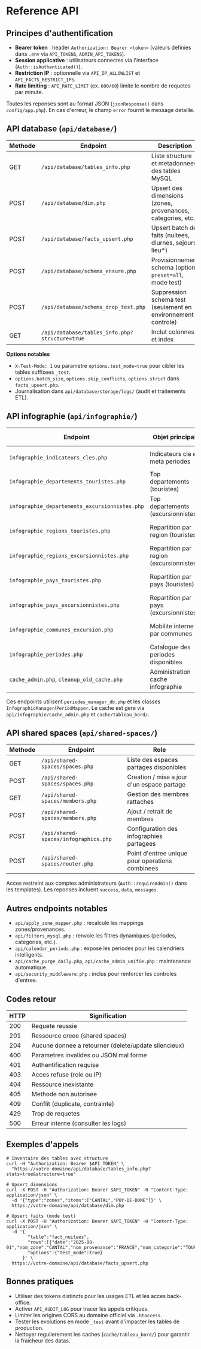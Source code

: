 ﻿# Reference API

## Principes d'authentification
- **Bearer token** : header `Authorization: Bearer <token>` (valeurs definies dans `.env` via `API_TOKENS`, `ADMIN_API_TOKENS`).
- **Session applicative** : utilisateurs connectes via l'interface (`Auth::isAuthenticated()`).
- **Restriction IP** : optionnelle via `API_IP_ALLOWLIST` et `API_FACTS_RESTRICT_IPS`.
- **Rate limiting** : `API_RATE_LIMIT` (ex. `600/60`) limite le nombre de requetes par minute.

Toutes les reponses sont au format JSON (`jsonResponse()` dans `config/app.php`). En cas d'erreur, le champ `error` fournit le message detaille.

## API database (`api/database/`)
| Methode | Endpoint                          | Description                                                   | Authentification |
| ------- | --------------------------------- | ------------------------------------------------------------- | ---------------- |
| GET     | `/api/database/tables_info.php`   | Liste structure et metadonnees des tables MySQL              | Token ou session |
| POST    | `/api/database/dim.php`           | Upsert des dimensions (zones, provenances, categories, etc.) | Token requis     |
| POST    | `/api/database/facts_upsert.php`  | Upsert batch de faits (nuitees, diurnes, sejours, lieu*)     | Token requis     |
| POST    | `/api/database/schema_ensure.php` | Provisionnement schema (option `preset=all`, mode test)      | Token admin + IP |
| POST    | `/api/database/schema_drop_test.php` | Suppression schema test (seulement en environnement controle) | Token admin + IP |
| GET     | `/api/database/tables_info.php?structure=true` | Inclut colonnes et index                                     | Token ou session |

**Options notables**
- `X-Test-Mode: 1` ou parametre `options.test_mode=true` pour cibler les tables suffixees `_test`.
- `options.batch_size`, `options.skip_conflicts`, `options.strict` dans `facts_upsert.php`.
- Journalisation dans `api/database/storage/logs/` (audit et traitements ETL).

## API infographie (`api/infographie/`)
| Endpoint                                  | Objet principal                                        | Parametres clefs                     |
| ----------------------------------------- | ------------------------------------------------------ | ------------------------------------ |
| `infographie_indicateurs_cles.php`        | Indicateurs cle et meta periodes                      | `annee`, `periode`, `zone`           |
| `infographie_departements_touristes.php`  | Top departements (touristes)                          | `annee`, `periode`, `zone`, `limit`  |
| `infographie_departements_excursionnistes.php` | Top departements (excursionnistes)                | `annee`, `periode`, `zone`, `limit`  |
| `infographie_regions_touristes.php`       | Repartition par region (touristes)                    | `annee`, `periode`, `zone`, `limit`  |
| `infographie_regions_excursionnistes.php` | Repartition par region (excursionnistes)              | `annee`, `periode`, `zone`, `limit`  |
| `infographie_pays_touristes.php`          | Repartition par pays (touristes)                      | `annee`, `periode`, `zone`, `limit`  |
| `infographie_pays_excursionnistes.php`    | Repartition par pays (excursionnistes)                | `annee`, `periode`, `zone`, `limit`  |
| `infographie_communes_excursion.php`      | Mobilite interne par communes                         | `annee`, `periode`, `zone`, `limit`  |
| `infographie_periodes.php`                | Catalogue des periodes disponibles                     | `action=all`                         |
| `cache_admin.php`, `cleanup_old_cache.php`| Administration cache infographie                       | Session admin                        |

Ces endpoints utilisent `periodes_manager_db.php` et les classes `InfographicManager`/`PeriodMapper`. Le cache est gere via `api/infographie/cache_admin.php` et `cache/tableau_bord/`.

## API shared spaces (`api/shared-spaces/`)
| Methode | Endpoint                | Role                                                        |
| ------- | ----------------------- | ----------------------------------------------------------- |
| GET     | `/api/shared-spaces/spaces.php`  | Liste des espaces partages disponibles                       |
| POST    | `/api/shared-spaces/spaces.php`  | Creation / mise a jour d'un espace partage                  |
| GET     | `/api/shared-spaces/members.php` | Gestion des membres rattaches                               |
| POST    | `/api/shared-spaces/members.php` | Ajout / retrait de membres                                  |
| POST    | `/api/shared-spaces/infographics.php` | Configuration des infographies partagees                |
| POST    | `/api/shared-spaces/router.php`  | Point d'entree unique pour operations combinees            |

Acces restreint aux comptes administrateurs (`Auth::requireAdmin()` dans les templates). Les reponses incluent `success`, `data`, `messages`.

## Autres endpoints notables
- `api/apply_zone_mapper.php` : recalcule les mappings zones/provenances.
- `api/filters_mysql.php` : renvoie les filtres dynamiques (periodes, categories, etc.).
- `api/calendar_periods.php` : expose les periodes pour les calendriers intelligents.
- `api/cache_purge_daily.php`, `api/cache_admin_unifie.php` : maintenance automatique.
- `api/security_middleware.php` : inclus pour renforcer les controles d'entree.

## Codes retour
| HTTP | Signification                                        |
| ---- | ---------------------------------------------------- |
| 200  | Requete reussie                                      |
| 201  | Ressource creee (shared spaces)                      |
| 204  | Aucune donnee a retourner (delete/update silencieux) |
| 400  | Parametres invalides ou JSON mal forme               |
| 401  | Authentification requise                             |
| 403  | Acces refuse (role ou IP)                            |
| 404  | Ressource inexistante                                |
| 405  | Methode non autorisee                                |
| 409  | Conflit (duplicate, contrainte)                      |
| 429  | Trop de requetes                                     |
| 500  | Erreur interne (consulter les logs)                  |

## Exemples d'appels
```
# Inventaire des tables avec structure
curl -H "Authorization: Bearer $API_TOKEN" \
  "https://votre-domaine/api/database/tables_info.php?stats=true&structure=true"

# Upsert dimensions
curl -X POST -H "Authorization: Bearer $API_TOKEN" -H "Content-Type: application/json" \
  -d '{"type":"zones","items":["CANTAL","PUY-DE-DOME"]}' \
  https://votre-domaine/api/database/dim.php

# Upsert faits (mode test)
curl -X POST -H "Authorization: Bearer $API_TOKEN" -H "Content-Type: application/json" \
  -d '{
        "table":"fact_nuitees",
        "rows":[{"date":"2025-08-01","nom_zone":"CANTAL","nom_provenance":"FRANCE","nom_categorie":"TOURISTE","volume":1234}],
        "options":{"test_mode":true}
      }' \
  https://votre-domaine/api/database/facts_upsert.php
```

## Bonnes pratiques
- Utiliser des tokens distincts pour les usages ETL et les acces back-office.
- Activer `API_AUDIT_LOG` pour tracer les appels critiques.
- Limiter les origines CORS au domaine officiel via `.htaccess`.
- Tester les evolutions en mode `_test` avant d'impacter les tables de production.
- Nettoyer regulierement les caches (`cache/tableau_bord/`) pour garantir la fraicheur des datas.

